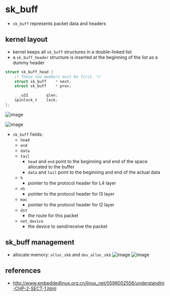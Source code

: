 # sk_buff
* `sk_buff` represents packet data and headers

## kernel layout
* kernel keeps all `sk_buff` structures in a double-linked list
* a `sk_buff_header` structure is inserted at the beginning of the list as a dummy header
```c
struct sk_buff_head {
    /* These two members must be first. */
    struct sk_buff    * next;
    struct sk_buff    * prev;

    _ _u32        qlen;
    spinlock_t    lock;
};
```

![image](https://user-images.githubusercontent.com/35479537/178446615-f64f95e3-a50e-42ac-b7e5-a11f0a42ad03.png)


![image](https://user-images.githubusercontent.com/35479537/178447431-4f01601f-3194-4e57-b9e9-9710911796e8.png)

* `sk_buff` fields:
    * `head`
    * `end`
    * `data`
    * `tail`
        * `head` and `end` point to the beginning and end of the space allocated to the buffer
        * `data` and `tail` point to the beginning and end of the actual data
    * `h`
        * pointer to the protocol header for L4 layer
    * `nh`
        * pointer to the protocol header for l3 layer
    * `mac`
        * pointer to the protocol header for l2 layer
    * `dst`
        * the route for this packet
    * `net_device`
        * the device to send/receive the packet

## sk_buff management
* allocate memory: `alloc_skb` and `dev_alloc_skb`
![image](https://user-images.githubusercontent.com/35479537/178456873-35d08b02-ed04-4065-a4de-9a59e91f1d2e.png)
![image](https://user-images.githubusercontent.com/35479537/178457562-d8e3b5b6-180a-4bf7-9a9c-bf155d04a18f.png)


## references
* http://www.embeddedlinux.org.cn/linux_net/0596002556/understandlni-CHP-2-SECT-1.html
